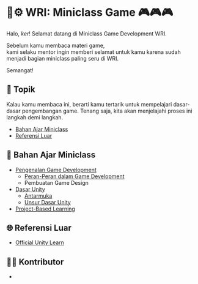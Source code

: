 # 🔬⚙️ WRI: Miniclass Game 🎮🎮🎮


Halo, *ker*! Selamat datang di Miniclass Game Development WRI. 

Sebelum kamu membaca materi game,<br>
kami selaku mentor ingin memberi selamat untuk kamu karena sudah menjadi bagian miniclass paling seru di WRI.<br>

Semangat!
## 📃 Topik
Kalau kamu membaca ini, berarti kamu tertarik untuk mempelajari dasar-dasar pengembangan game. Tenang saja, kita akan menjelajahi proses ini langkah demi langkah.
- [Bahan Ajar Miniclass](##📖%20Bahan%20Ajar%20Miniclass)
- [Referensi Luar](##🌐%20Referensi%20Luar)
## 📖 Bahan Ajar Miniclass
- [Pengenalan Game Development](pengenalan/index.md)
	- [Peran-Peran dalam Game Development](pengenalan/index.md#role-dalam-game-development)
	- Pembuatan Game Design
- [Dasar Unity](dasar-unity/index.md)
  - [Antarmuka](dasar-unity/index.md#antarmuka)
  - [Unsur Dasar Unity](dasar-unity/index.md#unsur-dasar-unity)
- [Project-Based Learning](project-based-learning/index.md)
## 🌐 Referensi Luar
- [Official Unity Learn](https://learn.unity.com/)
## 🧑‍🏫 Kontributor
- 